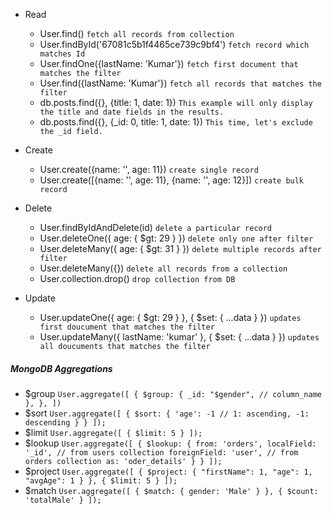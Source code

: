 - Read
  - User.find() `fetch all records from collection`
  - User.findById('67081c5b1f4465ce739c9bf4') `fetch record which matches Id`
  - User.findOne({lastName: 'Kumar'}) `fetch first document that matches the filter`
  - User.find({lastName: 'Kumar'}) `fetch all records that matches the filter`
  - db.posts.find({}, {title: 1, date: 1}) `This example will only display the title and date fields in the results.`
  - db.posts.find({}, {_id: 0, title: 1, date: 1}) `This time, let's exclude the _id field.`

- Create
  - User.create({name: '', age: 11}) `create single record`
  - User.create([{name: '', age: 11}, {name: '', age: 12}]) `create bulk record`

- Delete
  - User.findByIdAndDelete(id) `delete a particular record`
  - User.deleteOne({ age: { $gt: 29 } }) `delete only one after filter`
  - User.deleteMany({ age: { $gt: 31 } }) `delete multiple records after filter`
  - User.deleteMany({}) `delete all records from a collection`
  - User.collection.drop() `drop collection from DB`

- Update
  - User.updateOne({ age: { $gt: 29 } }, { $set: { ...data } }) `updates first doucument that matches the filter`
  - User.updateMany({ lastName: 'kumar' }, { $set: { ...data } }) `updates all doucuments that matches the filter`


##### MongoDB Aggregations

- $group
  `User.aggregate([
    {
      $group:
        {
          _id: "$gender", // column_name
        },
    },
  ])`
- $sort
  `User.aggregate([
      {
          $sort: {
              'age': -1 // 1: ascending, -1: descending
          }
      }
  ]);`
- $limit
  `User.aggregate([
      {
          $limit: 5
      }
  ]);`
- $lookup
  `User.aggregate([
      {
          $lookup: {
              from: 'orders',
              localField: '_id', // from users collection
              foreignField: 'user', // from orders collection
              as: 'oder_details'
          }
      }
  ]);`
- $project 
  `User.aggregate([
      {
          $project: {
              "firstName": 1,
              "age": 1,
              "avgAge": 1
          }
      },
      {
          $limit: 5
      }
  ]);`
- $match
  `User.aggregate([
      {
          $match: { gender: 'Male' }
      },
      {
          $count: 'totalMale'
      }
  ]);`